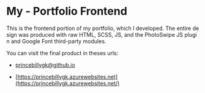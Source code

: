 # My - Portfolio Frontend

This is the frontend portion of my portfolio, which I developed. The entire design was produced with raw HTML, SCSS, JS, and the PhotoSwipe JS plugin and Google Font third-party modules.

You can visit the final product in theses urls:

- [princebillygk@github.io](mailto:princebillygk@github.io)

- [https://princebillygk.azurewebsites.net](https://princebillygk.azurewebsites.net/)


